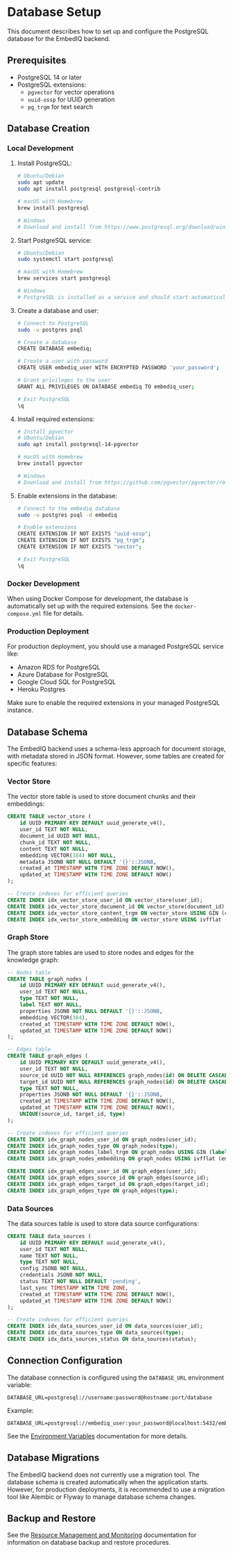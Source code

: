# Database Setup

This document describes how to set up and configure the PostgreSQL database for the EmbedIQ backend.

## Prerequisites

- PostgreSQL 14 or later
- PostgreSQL extensions:
  - `pgvector` for vector operations
  - `uuid-ossp` for UUID generation
  - `pg_trgm` for text search

## Database Creation

### Local Development

1. Install PostgreSQL:

   ```bash
   # Ubuntu/Debian
   sudo apt update
   sudo apt install postgresql postgresql-contrib
   
   # macOS with Homebrew
   brew install postgresql
   
   # Windows
   # Download and install from https://www.postgresql.org/download/windows/
   ```

2. Start PostgreSQL service:

   ```bash
   # Ubuntu/Debian
   sudo systemctl start postgresql
   
   # macOS with Homebrew
   brew services start postgresql
   
   # Windows
   # PostgreSQL is installed as a service and should start automatically
   ```

3. Create a database and user:

   ```bash
   # Connect to PostgreSQL
   sudo -u postgres psql
   
   # Create a database
   CREATE DATABASE embediq;
   
   # Create a user with password
   CREATE USER embediq_user WITH ENCRYPTED PASSWORD 'your_password';
   
   # Grant privileges to the user
   GRANT ALL PRIVILEGES ON DATABASE embediq TO embediq_user;
   
   # Exit PostgreSQL
   \q
   ```

4. Install required extensions:

   ```bash
   # Install pgvector
   # Ubuntu/Debian
   sudo apt install postgresql-14-pgvector
   
   # macOS with Homebrew
   brew install pgvector
   
   # Windows
   # Download and install from https://github.com/pgvector/pgvector/releases
   ```

5. Enable extensions in the database:

   ```bash
   # Connect to the embediq database
   sudo -u postgres psql -d embediq
   
   # Enable extensions
   CREATE EXTENSION IF NOT EXISTS "uuid-ossp";
   CREATE EXTENSION IF NOT EXISTS "pg_trgm";
   CREATE EXTENSION IF NOT EXISTS "vector";
   
   # Exit PostgreSQL
   \q
   ```

### Docker Development

When using Docker Compose for development, the database is automatically set up with the required extensions. See the `docker-compose.yml` file for details.

### Production Deployment

For production deployment, you should use a managed PostgreSQL service like:

- Amazon RDS for PostgreSQL
- Azure Database for PostgreSQL
- Google Cloud SQL for PostgreSQL
- Heroku Postgres

Make sure to enable the required extensions in your managed PostgreSQL instance.

## Database Schema

The EmbedIQ backend uses a schema-less approach for document storage, with metadata stored in JSON format. However, some tables are created for specific features:

### Vector Store

The vector store table is used to store document chunks and their embeddings:

```sql
CREATE TABLE vector_store (
    id UUID PRIMARY KEY DEFAULT uuid_generate_v4(),
    user_id TEXT NOT NULL,
    document_id UUID NOT NULL,
    chunk_id TEXT NOT NULL,
    content TEXT NOT NULL,
    embedding VECTOR(384) NOT NULL,
    metadata JSONB NOT NULL DEFAULT '{}'::JSONB,
    created_at TIMESTAMP WITH TIME ZONE DEFAULT NOW(),
    updated_at TIMESTAMP WITH TIME ZONE DEFAULT NOW()
);

-- Create indexes for efficient queries
CREATE INDEX idx_vector_store_user_id ON vector_store(user_id);
CREATE INDEX idx_vector_store_document_id ON vector_store(document_id);
CREATE INDEX idx_vector_store_content_trgm ON vector_store USING GIN (content gin_trgm_ops);
CREATE INDEX idx_vector_store_embedding ON vector_store USING ivfflat (embedding vector_cosine_ops) WITH (lists = 100);
```

### Graph Store

The graph store tables are used to store nodes and edges for the knowledge graph:

```sql
-- Nodes table
CREATE TABLE graph_nodes (
    id UUID PRIMARY KEY DEFAULT uuid_generate_v4(),
    user_id TEXT NOT NULL,
    type TEXT NOT NULL,
    label TEXT NOT NULL,
    properties JSONB NOT NULL DEFAULT '{}'::JSONB,
    embedding VECTOR(384),
    created_at TIMESTAMP WITH TIME ZONE DEFAULT NOW(),
    updated_at TIMESTAMP WITH TIME ZONE DEFAULT NOW()
);

-- Edges table
CREATE TABLE graph_edges (
    id UUID PRIMARY KEY DEFAULT uuid_generate_v4(),
    user_id TEXT NOT NULL,
    source_id UUID NOT NULL REFERENCES graph_nodes(id) ON DELETE CASCADE,
    target_id UUID NOT NULL REFERENCES graph_nodes(id) ON DELETE CASCADE,
    type TEXT NOT NULL,
    properties JSONB NOT NULL DEFAULT '{}'::JSONB,
    created_at TIMESTAMP WITH TIME ZONE DEFAULT NOW(),
    updated_at TIMESTAMP WITH TIME ZONE DEFAULT NOW(),
    UNIQUE(source_id, target_id, type)
);

-- Create indexes for efficient queries
CREATE INDEX idx_graph_nodes_user_id ON graph_nodes(user_id);
CREATE INDEX idx_graph_nodes_type ON graph_nodes(type);
CREATE INDEX idx_graph_nodes_label_trgm ON graph_nodes USING GIN (label gin_trgm_ops);
CREATE INDEX idx_graph_nodes_embedding ON graph_nodes USING ivfflat (embedding vector_cosine_ops) WITH (lists = 100);

CREATE INDEX idx_graph_edges_user_id ON graph_edges(user_id);
CREATE INDEX idx_graph_edges_source_id ON graph_edges(source_id);
CREATE INDEX idx_graph_edges_target_id ON graph_edges(target_id);
CREATE INDEX idx_graph_edges_type ON graph_edges(type);
```

### Data Sources

The data sources table is used to store data source configurations:

```sql
CREATE TABLE data_sources (
    id UUID PRIMARY KEY DEFAULT uuid_generate_v4(),
    user_id TEXT NOT NULL,
    name TEXT NOT NULL,
    type TEXT NOT NULL,
    config JSONB NOT NULL,
    credentials JSONB NOT NULL,
    status TEXT NOT NULL DEFAULT 'pending',
    last_sync TIMESTAMP WITH TIME ZONE,
    created_at TIMESTAMP WITH TIME ZONE DEFAULT NOW(),
    updated_at TIMESTAMP WITH TIME ZONE DEFAULT NOW()
);

-- Create indexes for efficient queries
CREATE INDEX idx_data_sources_user_id ON data_sources(user_id);
CREATE INDEX idx_data_sources_type ON data_sources(type);
CREATE INDEX idx_data_sources_status ON data_sources(status);
```

## Connection Configuration

The database connection is configured using the `DATABASE_URL` environment variable:

```
DATABASE_URL=postgresql://username:password@hostname:port/database
```

Example:

```
DATABASE_URL=postgresql://embediq_user:your_password@localhost:5432/embediq
```

See the [Environment Variables](environment_variables.md) documentation for more details.

## Database Migrations

The EmbedIQ backend does not currently use a migration tool. The database schema is created automatically when the application starts. However, for production deployments, it is recommended to use a migration tool like Alembic or Flyway to manage database schema changes.

## Backup and Restore

See the [Resource Management and Monitoring](resource_management_monitoring.md) documentation for information on database backup and restore procedures.
